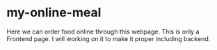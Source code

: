 # my-online-meal
Here we can order food online through this webpage.
This is only a Frontend page.
I will working on it to make it proper including backend.
